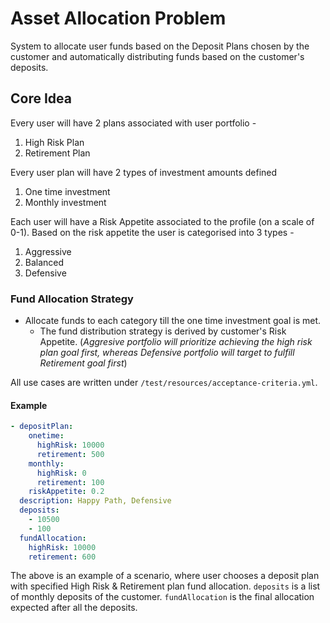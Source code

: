 # Asset Allocation Problem
System to allocate user funds based on the Deposit Plans chosen by the customer and automatically distributing funds based on the customer's deposits.
## Core Idea
Every user will have 2 plans associated with user portfolio - 
1. High Risk Plan
2. Retirement Plan

Every user plan will have 2 types of investment amounts defined
1. One time investment
2. Monthly investment

Each user will have a Risk Appetite associated to the profile (on a scale of 0-1). Based on the risk appetite the user is categorised into 3 types - 
1. Aggressive
2. Balanced
3. Defensive

### Fund Allocation Strategy
* Allocate funds to each category till the one time investment goal is met.
    * The fund distribution strategy is derived by customer's Risk Appetite. (_Aggresive portfolio will prioritize achieving the high risk plan goal first, whereas Defensive portfolio will target to fulfill Retirement goal first_)
      
All use cases are written under `/test/resources/acceptance-criteria.yml`.

#### Example
```yaml
- depositPlan:
    onetime:
      highRisk: 10000
      retirement: 500
    monthly:
      highRisk: 0
      retirement: 100
    riskAppetite: 0.2
  description: Happy Path, Defensive
  deposits:
    - 10500
    - 100
  fundAllocation:
    highRisk: 10000
    retirement: 600
```
The above is an example of a scenario, where user chooses a deposit plan with specified High Risk & Retirement plan fund allocation. `deposits` is a list of monthly deposits of the customer. `fundAllocation` is the final allocation expected after all the deposits.
